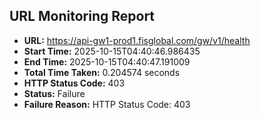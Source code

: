 ## URL Monitoring Report

- **URL:** https://api-gw1-prod1.fisglobal.com/gw/v1/health
- **Start Time:** 2025-10-15T04:40:46.986435
- **End Time:** 2025-10-15T04:40:47.191009
- **Total Time Taken:** 0.204574 seconds
- **HTTP Status Code:** 403
- **Status:** Failure
- **Failure Reason:** HTTP Status Code: 403
